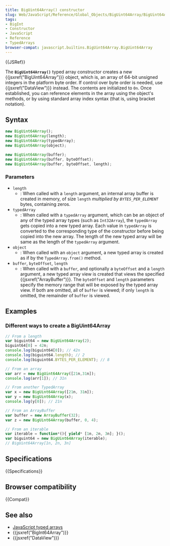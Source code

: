 ```yaml
---
title: BigUint64Array() constructor
slug: Web/JavaScript/Reference/Global_Objects/BigUint64Array/BigUint64Array
tags:
- BigInt
- Constructor
- JavaScript
- Reference
- TypedArrays
browser-compat: javascript.builtins.BigUint64Array.BigUint64Array
---
```

{{JSRef}}

The **`BigUint64Array()`** typed array constructor creates a new
{{jsxref("BigUint64Array")}} object, which is, an array of 64-bit
unsigned integers in the platform byte order. If control over byte order is
needed, use {{jsxref("DataView")}} instead. The contents are initialized
to `0n`. Once established, you can reference elements in the array using the
object's methods, or by using standard array index syntax (that is, using
bracket notation).

## Syntax

```js
new BigUint64Array();
new BigUint64Array(length);
new BigUint64Array(typedArray);
new BigUint64Array(object);

new BigUint64Array(buffer);
new BigUint64Array(buffer, byteOffset);
new BigUint64Array(buffer, byteOffset, length);
```

### Parameters

*   `length`
    *   : When called with a `length` argument, an internal array buffer is created
        in memory, of size `length` *multiplied by `BYTES_PER_ELEMENT`* bytes,
        containing zeros.
*   `typedArray`
    *   : When called with a `typedArray` argument, which can be an object of any of
        the typed array types (such as `Int32Array`), the `typedArray` gets copied
        into a new typed array. Each value in `typedArray` is converted to the
        corresponding type of the constructor before being copied into the new
        array. The length of the new typed array will be same as the length of the
        `typedArray` argument.
*   `object`
    *   : When called with an `object` argument, a new typed array is created as if
        by the `TypedArray.from()` method.
*   `buffer`, `byteOffset`, `length`
    *   : When called with a `buffer`, and optionally a `byteOffset` and a `length`
        argument, a new typed array view is created that views the specified
        {{jsxref("ArrayBuffer")}}. The `byteOffset` and `length` parameters
        specify the memory range that will be exposed by the typed array view. If
        both are omitted, all of `buffer` is viewed; if only `length` is omitted,
        the remainder of `buffer` is viewed.

## Examples

### Different ways to create a BigUint64Array

```js
// From a length
var biguint64 = new BigUint64Array(2);
biguint64[0] = 42n;
console.log(biguint64[0]); // 42n
console.log(biguint64.length); // 2
console.log(biguint64.BYTES_PER_ELEMENT); // 8

// From an array
var arr = new BigUint64Array([21n,31n]);
console.log(arr[1]); // 31n

// From another TypedArray
var x = new BigUint64Array([21n, 31n]);
var y = new BigUint64Array(x);
console.log(y[0]); // 21n

// From an ArrayBuffer
var buffer = new ArrayBuffer(32);
var z = new BigUint64Array(buffer, 0, 4);

// From an iterable
var iterable = function*(){ yield* [1n, 2n, 3n]; }();
var biguint64 = new BigUint64Array(iterable);
// BigUint64Array[1n, 2n, 3n]
```

## Specifications

{{Specifications}}

## Browser compatibility

{{Compat}}

## See also

*   [JavaScript typed arrays](/en-US/docs/Web/JavaScript/Typed_arrays)
*   {{jsxref("BigInt64Array")}}
*   {{jsxref("DataView")}}
